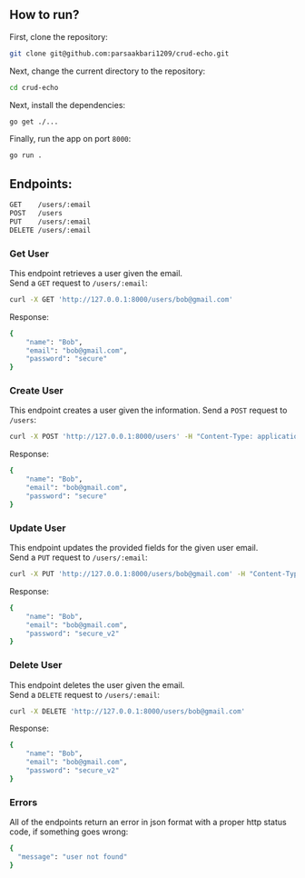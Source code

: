 ## How to run?
First, clone the repository:
```sh
git clone git@github.com:parsaakbari1209/crud-echo.git
```
Next, change the current directory to the repository:
```sh
cd crud-echo
```
Next, install the dependencies:
```sh
go get ./...
```
Finally, run the app on port `8000`:
```sh
go run .
```
## Endpoints:
```sh
GET    /users/:email
POST   /users
PUT    /users/:email
DELETE /users/:email
```
### Get User
This endpoint retrieves a user given the email.  
Send a `GET` request to `/users/:email`:
```sh
curl -X GET 'http://127.0.0.1:8000/users/bob@gmail.com'
```
Response:
```sh
{
    "name": "Bob",
    "email": "bob@gmail.com",
    "password": "secure"
}
```
### Create User
This endpoint creates a user given the information.
Send a `POST` request to `/users`:
```sh
curl -X POST 'http://127.0.0.1:8000/users' -H "Content-Type: application/json" -d '{"name": "Bob", "email": "bob@gmail.com", "password": "secure"}'
```
Response:  
```sh
{
    "name": "Bob",
    "email": "bob@gmail.com",
    "password": "secure"
}
```
### Update User
This endpoint updates the provided fields for the given user email.  
Send a `PUT` request to `/users/:email`:
```sh
curl -X PUT 'http://127.0.0.1:8000/users/bob@gmail.com' -H "Content-Type: application/json" -d '{"password": "secure_v2"}'
```
Response:
```sh
{
    "name": "Bob",
    "email": "bob@gmail.com",
    "password": "secure_v2"
}
```
### Delete User
This endpoint deletes the user given the email.  
Send a `DELETE` request to `/users/:email`:
```sh
curl -X DELETE 'http://127.0.0.1:8000/users/bob@gmail.com'
```
Response:
```sh
{
    "name": "Bob",
    "email": "bob@gmail.com",
    "password": "secure_v2"
}
```
### Errors
All of the endpoints return an error in json format with a proper http status code, if something goes wrong:
```sh
{
  "message": "user not found"
}
```
